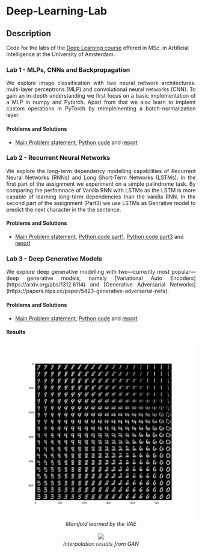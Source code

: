 # Deep-Learning-Lab

## Description

Code for the labs of the [Deep Learning course](https://uvadlc.github.io/) offered in MSc. in Artificial Intelligence at the University of Amsterdam.

### Lab 1 - MLPs, CNNs and Backpropagation
<p align="justify">
We explore image classification with two neural network architectures: multi-layer perceptrons (MLP) and convolutional neural networks (CNN). To gain an in-depth understanding we first focus on a basic implementation of a MLP in numpy and Pytorch. Apart from that we also learn to implemt custom operations in PyTorch by reimplementing a batch-normalization layer. 
</p>

#### Problems and Solutions
- [Main Problem statement](assignment_1/assignment_1.pdf), [Python code](assignment_1/code) and [report](assignment_1/Report_1.pdf)

### Lab 2 - Recurrent Neural Networks

<p align="justify">
We explore the long-term dependency modelling capabilities of Recurrent Neural Networks (RNNs) and Long Short-Term Networks (LSTMs). In the first part of the assignment we experiment on a simple palindrome task. By comparing the perfomnace of Vanilla RNN with LSTMs as the LSTM is more capable of learning long-term dependencies than the vanilla RNN. In the second part of the assignment (Part3) we use LSTMs as Genrative model to predict the next character in the the sentence.
</p>

#### Problems and Solutions
- [Main Problem statement](assignment_2/assignment_2.pdf), [Python code part1](assignment_2/part1), [Python code part3](assignment_2/part3) and [report](assignment_2/Report_2.pdf)

### Lab 3 - Deep Generative Models
<p align="justify">
We explore deep generative modelling with two—currently most popular—deep generative models, namely [Variational Auto Encoders](https://arxiv.org/abs/1312.6114) and [Generative Adversarial Networks](https://papers.nips.cc/paper/5423-generative-adversarial-nets). 
</p>

#### Problems and Solutions
- [Main Problem statement](assignment_3/assignment_3.pdf), [Python code](assignment_3/code) and [report](assignment_3/Report_3.pdf)

#### Results
<p align="center">
  <img src="assignment_3/code/results/manifold.png" width="500" /><br />
  <i>Manifold learned by the VAE</i>
  <br />
  <br />
  <img src="fassignment_3/code/interpolation/interpolated_5.png" width="500" /><br />
  <i>Interpolation results from GAN </i>
</p>


